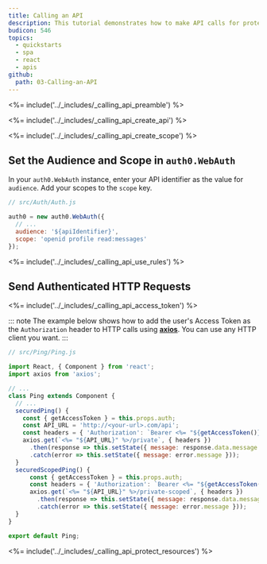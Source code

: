 ```yaml
---
title: Calling an API
description: This tutorial demonstrates how to make API calls for protected resources on your server
budicon: 546
topics:
  - quickstarts
  - spa
  - react
  - apis
github:
  path: 03-Calling-an-API
---
```


<%= include('../_includes/_calling_api_preamble') %>

<%= include('../_includes/_calling_api_create_api') %>

<%= include('../_includes/_calling_api_create_scope') %>

## Set the Audience and Scope in `auth0.WebAuth`

In your `auth0.WebAuth` instance, enter your API identifier as the value for `audience`.
Add your scopes to the `scope` key.

```js
// src/Auth/Auth.js

auth0 = new auth0.WebAuth({
  // ...
  audience: '${apiIdentifier}',
  scope: 'openid profile read:messages'
});
```

<%= include('../_includes/_calling_api_use_rules') %>

## Send Authenticated HTTP Requests

<%= include('../_includes/_calling_api_access_token') %>

::: note
The example below shows how to add the user's Access Token as the `Authorization` header to HTTP calls using [**axios**](https://github.com/mzabriskie/axios). 
You can use any HTTP client you want.
:::

```js
// src/Ping/Ping.js

import React, { Component } from 'react';
import axios from 'axios';

// ...
class Ping extends Component {
  // ...
  securedPing() {
    const { getAccessToken } = this.props.auth;
    const API_URL = 'http://<your-url>.com/api';
    const headers = { 'Authorization': `Bearer <%= "${getAccessToken()}" %>`}
    axios.get(`<%= "${API_URL}" %>/private`, { headers })
      .then(response => this.setState({ message: response.data.message }))
      .catch(error => this.setState({ message: error.message }));
  }
  securedScopedPing() {
      const { getAccessToken } = this.props.auth;
      const headers = { 'Authorization': `Bearer <%= "${getAccessToken()}" %>`}
      axios.get(`<%= "${API_URL}" %>/private-scoped`, { headers })
        .then(response => this.setState({ message: response.data.message }))
        .catch(error => this.setState({ message: error.message }));
  }
}

export default Ping;
```

<%= include('../_includes/_calling_api_protect_resources') %>
